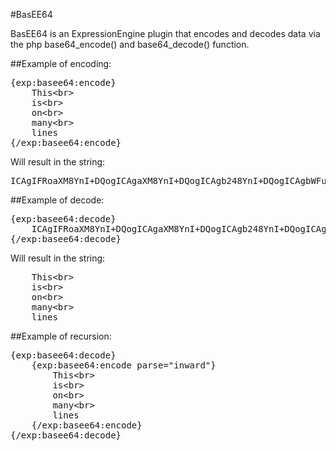 #BasEE64

BasEE64 is an ExpressionEngine plugin that encodes and decodes data via the php base64_encode() and base64_decode() function.

##Example of encoding:
<pre>{exp:basee64:encode}
	This&lt;br&gt;
	is&lt;br&gt;
	on&lt;br&gt;
	many&lt;br&gt;
	lines
{/exp:basee64:encode}</pre>

Will result in the string:

<pre>ICAgIFRoaXM8YnI+DQogICAgaXM8YnI+DQogICAgb248YnI+DQogICAgbWFueTxicj4NCiAgICBsaW5lcw==</pre>

##Example of decode:

<pre>{exp:basee64:decode}
	ICAgIFRoaXM8YnI+DQogICAgaXM8YnI+DQogICAgb248YnI+DQogICAgbWFueTxicj4NCiAgICBsaW5lcw==
{/exp:basee64:decode}</pre>

Will result in the string:

<pre>
	This&lt;br&gt;
	is&lt;br&gt;
	on&lt;br&gt;
	many&lt;br&gt;
	lines
</pre>

##Example of recursion:

<pre>{exp:basee64:decode}
	{exp:basee64:encode parse="inward"}
		This&lt;br&gt;
		is&lt;br&gt;
		on&lt;br&gt;
		many&lt;br&gt;
		lines
	{/exp:basee64:encode}
{/exp:basee64:decode}</pre>
